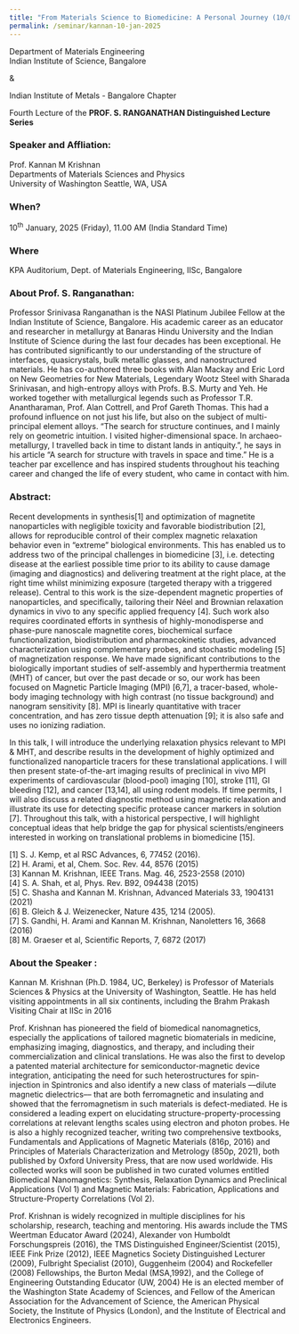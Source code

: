 ```yaml
---
title: "From Materials Science to Biomedicine: A Personal Journey (10/01/25)"
permalink: /seminar/kannan-10-jan-2025
---
```

Department of Materials Engineering<br>
Indian Institute of Science, Bangalore 

&

Indian Institute of Metals - Bangalore Chapter

Fourth  Lecture of the <b>PROF. S. RANGANATHAN Distinguished Lecture Series</b>

### Speaker and Affliation:
Prof. Kannan M Krishnan<br>
Departments of Materials Sciences and Physics<br>
University of Washington Seattle, WA, USA 

### When?
10<sup>th</sup> January, 2025 (Friday), 11.00 AM (India Standard Time)

### Where
KPA Auditorium, Dept. of Materials Engineering, IISc, Bangalore


### About Prof. S. Ranganathan:

Professor Srinivasa Ranganathan is the NASI Platinum Jubilee Fellow at the Indian Institute of Science, Bangalore. His academic career as an educator and researcher in metallurgy at Banaras Hindu University and the Indian Institute of Science during the last four decades has been exceptional. He has contributed significantly to our understanding of the structure of interfaces, quasicrystals, bulk metallic glasses, and nanostructured materials. He has co-authored three books with Alan Mackay and Eric Lord on New Geometries for New Materials, Legendary Wootz Steel with Sharada Srinivasan, and high-entropy alloys with Profs. B.S. Murty and Yeh. He worked together with metallurgical legends such as Professor T.R. Anantharaman, Prof. Alan Cottrell, and Prof Gareth Thomas. This had a profound influence on not just his life, but also on the subject of multi-principal element alloys. “The search for structure continues, and I mainly rely on geometric intuition. I visited higher-dimensional space. In archaeo-metallurgy, I travelled back in time to distant lands in antiquity.”, he says in his article “A search for structure with travels in space  and time.” He is a teacher par excellence and has inspired students throughout his teaching career and changed the life of every student, who came in contact with him.

### Abstract:

Recent developments in synthesis[1] and optimization of magnetite nanoparticles with negligible toxicity and favorable biodistribution [2], allows for reproducible control of their complex magnetic relaxation behavior even in “extreme” biological environments. This has enabled us to address two of the principal challenges in biomedicine [3], i.e. detecting disease at the earliest possible time prior to its ability to cause damage (imaging and diagnostics) and delivering treatment at the right place, at the right time whilst minimizing exposure (targeted therapy with a triggered release). Central to this work is the size-dependent magnetic properties of nanoparticles, and specifically, tailoring their Néel and Brownian relaxation dynamics in vivo to any specific applied frequency [4].  Such work also requires coordinated efforts in synthesis of highly-monodisperse and phase-pure nanoscale magnetite cores,  biochemical surface functionalization, biodistribution and pharmacokinetic studies, advanced characterization using complementary probes, and stochastic modeling [5] of magnetization response. We have made significant contributions to the biologically important studies of self-assembly and hyperthermia treatment (MHT) of cancer, but over the past decade or so, our work has been focused on Magnetic Particle Imaging (MPI) [6,7], a tracer-based, whole-body imaging technology with high contrast (no tissue background) and nanogram sensitivity [8]. MPI is linearly quantitative with tracer concentration, and has zero tissue depth attenuation [9]; it is also safe and uses no ionizing radiation.

In this talk, I will introduce the underlying relaxation physics relevant to MPI & MHT, and describe results in the development of highly optimized and functionalized nanoparticle tracers for these translational applications.  I will then present state-of-the-art imaging results of preclinical in vivo MPI experiments of cardiovascular (blood-pool) imaging [10], stroke [11], GI bleeding [12], and cancer [13,14], all using rodent models. If time permits, I will also discuss a related diagnostic method using magnetic relaxation and illustrate its use for detecting specific protease cancer markers in solution [7]. Throughout this talk, with a historical perspective, I will highlight conceptual ideas that help bridge the gap for physical scientists/engineers interested in working on translational problems in biomedicine [15]. 


[1]    S. J. Kemp, et al  RSC Advances, 6, 77452 (2016).<br>
[2]    H. Arami, et al, Chem. Soc. Rev. 44, 8576 (2015)<br>
[3]    Kannan M. Krishnan, IEEE Trans. Mag. 46, 2523-2558    (2010)<br>
[4]    S. A. Shah, et al, Phys. Rev. B92, 094438 (2015)<br>
[5]    C. Shasha and Kannan M. Krishnan, Advanced Materials 33, 1904131 (2021)<br>
[6]    B. Gleich & J. Weizenecker, Nature 435, 1214 (2005).<br>
[7]    S. Gandhi, H. Arami and Kannan M. Krishnan, Nanoletters 16, 3668 (2016)<br>
[8]    M. Graeser et al, Scientific Reports, 7, 6872 (2017)<br>


### About the Speaker : 

Kannan M. Krishnan (Ph.D. 1984, UC, Berkeley) is Professor of Materials Sciences & Physics at the University of Washington, Seattle.  He has held visiting appointments in all six continents, including the Brahm Prakash Visiting Chair at IISc in 2016
 
Prof. Krishnan has pioneered the field of biomedical nanomagnetics, especially the applications of tailored magnetic biomaterials in medicine, emphasizing imaging, diagnostics, and therapy, and including their commercialization and clinical translations. He was also the first to develop a patented material architecture for semiconductor-magnetic device integration, anticipating the need for such heterostructures for spin-injection in Spintronics and also identify a new class of materials ––dilute magnetic dielectrics–– that are both ferromagnetic and insulating and showed that the ferromagnetism in such materials is defect-mediated. He is considered a leading expert on elucidating structure-property-processing correlations at relevant lengths scales using electron and photon probes. He is also a highly recognized teacher, writing two comprehensive textbooks, Fundamentals and Applications of Magnetic Materials (816p, 2016) and Principles of Materials Characterization and Metrology (850p, 2021), both published by Oxford University Press, that are now used worldwide. His collected works will soon be published in two curated volumes entitled Biomedical Nanomagnetics: Synthesis, Relaxation Dynamics and Preclinical Applications (Vol 1) and Magnetic Materials: Fabrication, Applications and Structure-Property Correlations
(Vol 2).
 
Prof. Krishnan is widely recognized in multiple disciplines for his scholarship, research, teaching and mentoring.  His awards include the TMS Weertman Educator Award (2024), Alexander von Humboldt Forschungspreis (2016), the TMS Distinguished Engineer/Scientist (2015), IEEE Fink Prize (2012), IEEE Magnetics Society Distinguished Lecturer (2009), Fulbright Specialist (2010), Guggenheim (2004) and Rockefeller (2008) Fellowships, the Burton Medal (MSA,1992), and the College of Engineering Outstanding Educator (UW, 2004)  He is an elected member of the Washington State Academy of Sciences, and Fellow of the American Association for the Advancement of Science, the American Physical Society, the Institute of Physics (London), and the Institute of Electrical and Electronics Engineers.